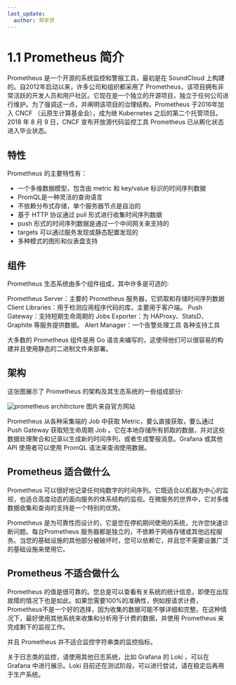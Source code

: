 ```yaml
---
last_update:
  author: 郑学贤
---
```


# 1.1 Prometheus 简介

Prometheus 是一个开源的系统监控和警报工具，最初是在 SoundCloud 上构建的。自2012年启动以来，许多公司和组织都采用了 Prometheus，该项目拥有非常活跃的开发人员和用户社区。它现在是一个独立的开源项目，独立于任何公司进行维护。为了强调这一点，并阐明该项目的治理结构，Prometheus 于2016年加入 CNCF （云原生计算基金会），成为继 Kubernetes 之后的第二个托管项目。2018 年 8 月 9 日，CNCF 宣布开放源代码监控工具 Prometheus 已从孵化状态进入毕业状态。


## 特性

Prometheus 的主要特性有：

* 一个多维数据模型，包含由 metric 和 key/value 标识的时间序列数据
* PromQL是一种灵活的查询语言
* 不依赖分布式存储，单个服务器节点是自治的
* 基于 HTTP 协议通过 pull 形式进行收集时间序列数据
* push 形式的时间序列数据是通过一个中间网关来支持的
* targets 可以通过服务发现或静态配置发现的
* 多种模式的图形和仪表盘支持


## 组件

Prometheus 生态系统由多个组件组成，其中许多是可选的:

Prometheus Server：主要的 Prometheus 服务器，它抓取和存储时间序列数据
Client Libraries：用于检测应用程序代码的库，主要用于客户端。
Push Gateway：支持短期生命周期的 Jobs
Exporter：为 HAProxy、StatsD、Graphite 等服务提供数据。
Alert Manager：一个告警处理工具
各种支持工具

大多数的 Prometheus 组件是用 Go 语言来编写的，这使得他们可以很容易的构建并且使用静态的二进制文件来部署。

## 架构

这张图展示了 Prometheus 的架构及其生态系统的一些组成部分:

![prometheus architrcture](https://prometheus.io/assets/architecture.png)
图片来自官方网站


Prometheus 从各种采集端的 Job 中获取 Metric，要么直接获取，要么通过 Push Gateway 获取短生命周期 Job 。它在本地存储所有抓取的数据，并对这些数据处理聚合和记录以生成新的时间序列，或者生成警报消息。Grafana 或其他 API 使用者可以使用 PromQL 语法来查询使用数据。

## Prometheus 适合做什么

Prometheus 可以很好地记录任何纯数字的时间序列。它既适合以机器为中心的监视，也适合高度动态的面向服务的体系结构的监视。在微服务的世界中，它对多维数据收集和查询的支持是一个特别的优势。

Prometheus 是为可靠性而设计的，它是您在停机期间使用的系统，允许您快速诊断问题。每台Prometheus 服务器都是独立的，不依赖于网络存储或其他远程服务。当您的基础设施的其他部分被破坏时，您可以依赖它，并且您不需要设置广泛的基础设施来使用它。

## Prometheus 不适合做什么

Prometheus 的值是很可靠的。您总是可以查看有关系统的统计信息，即使在出现故障的情况下也是如此。如果您需要100%的准确性，例如按请求计费，Prometheus不是一个好的选择，因为收集的数据可能不够详细和完整。在这种情况下，最好使用其他系统来收集和分析用于计费的数据，并使用 Prometheus 来完成剩下的监视工作。

并且 Prometheus 并不适合监控字符串类的监控指标。

关于日志类的监控，请使用其他日志系统，比如 Grafana 的 Loki ，可以在 Grafana 中进行展示。Loki 目前还在测试阶段，可以进行尝试，请在稳定后再用于生产系统。






